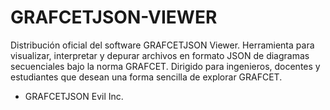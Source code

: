 # GRAFCETJSON-VIEWER
Distribución oficial del software GRAFCETJSON Viewer. Herramienta para visualizar, interpretar y depurar archivos en formato JSON de diagramas secuenciales bajo la norma GRAFCET. Dirigido para ingenieros, docentes y estudiantes que desean una forma sencilla de explorar GRAFCET.

- GRAFCETJSON Evil Inc. 

